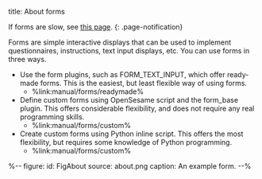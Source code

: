 title: About forms

If forms are slow, see [this page](%link:manual/forms/performance%).
{: .page-notification}

Forms are simple interactive displays that can be used to implement questionnaires, instructions, text input displays, etc. You can use forms in three ways.

- Use the form plugins, such as FORM_TEXT_INPUT, which offer ready-made forms. This is the easiest, but least flexible way of using forms.
	- %link:manual/forms/readymade%
- Define custom forms using OpenSesame script and the form_base plugin. This offers considerable flexibility, and does not require any real programming skills.
	- %link:manual/forms/custom%
- Create custom forms using Python inline script. This offers the most flexibility, but requires some knowledge of Python programming.
	- %link:manual/forms/custom%

%--
figure:
 id: FigAbout
 source: about.png
 caption: An example form.
--%
